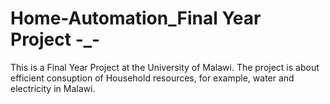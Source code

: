 # Home-Automation_Final Year Project -_-
This is a Final Year Project at the University of Malawi. 
The project is about efficient consuption of Household resources, for example, water and electricity in Malawi.
